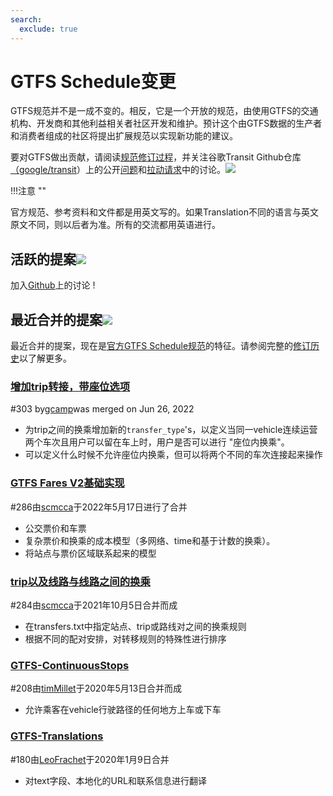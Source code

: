 ```yaml
---
search:
  exclude: true
---
```


# GTFS Schedule变更

<!-- <div class=landing-page>
    <a class=button href=../process>Specification Amendment Process</a><a class=button href=../guiding-principles>Guiding Principles</a><a class=button href=../revision-history>Revision History</a>
</div> -->

GTFS规范并不是一成不变的。相反，它是一个开放的规范，由使用GTFS的交通机构、开发商和其他利益相关者社区开发和维护。预计这个由GTFS数据的生产者和消费者组成的社区将提出扩展规范以实现新功能的建议。

要对GTFS做出贡献，请阅读[规范修订过程](../process)，并关注谷歌Transit Github仓库[（google/transit](https://github.com/google/transit)）上的公开[问题](https://github.com/google/transit/issues)和[拉动请求](https://github.com/google/transit/pulls)中的讨论。![](../../assets/mark-github.svg)

!!!注意 ""

  官方规范、参考资料和文件都是用英文写的。如果Translation不同的语言与英文原文不同，则以后者为准。所有的交流都用英语进行。


## 活跃的提案![](../../assets/pr-active.svg)

<!--
Active proposals for new features in <glossary variable="GTFS Schedule"><glossary variable="GTFS">GTFS</glossary> Schedule</glossary>.  -->

加入[Github](https://github.com/google/transit/pulls)上的讨论 !

<!-- <div class="row">
    <div class="active-container">
        <h3 class="title"><a class="no-icon" href="https://github.com/google/transit/pull/303" target="_blank">Add <glossary variable="trip">trip</glossary>-to-<glossary variable="trip">trip</glossary> transfers with in-seat option</a></h3>
        <p class="maintainer">#303 opened on Jan 26, 2022 by <a class="no-icon" href="https://github.com/gcamp" target="_blank">gcamp</a></p>
    </div>
</div>
<div class="row"></div> -->

<!-- <div class="row no-active">
    <div class="no-active-container">
        <h3 class="title">There are currently no active proposals for <glossary variable="GTFS Schedule"><glossary variable="GTFS">GTFS</glossary> Schedule</glossary>.</h3>
        <p class="prompt">Have a proposal? &ensp;➜&ensp; Open a <a href="https://github.com/google/transit/pulls" target="_blank">pull request</a>.</p>
    </div>
</div>
<div class="row"></div> -->

## 最近合并的提案![](../../assets/pr-merged.svg)

最近合并的提案，现在是[官方GTFS Schedule规范](../reference)的特征。请参阅完整的[修订历史](../process#revision-history)以了解更多。

<div class="row">
    <div class="leftcontainer">
        <h3 class="title"><a href="https://github.com/google/transit/pull/303" class="no-icon" target="_blank">增加trip转接，带座位选项</a></h3>
        <p class="maintainer">#303 by<a href="https://github.com/gcamp" class="no-icon" target="_blank">gcamp</a>was merged on Jun 26, 2022</p>
    </div>
    <div class="featurelist">
        <ul>
            <li>为trip之间的换乘增加新的<code>transfer_type</code>'s，以定义当同一vehicle连续运营两个车次且用户可以留在车上时，用户是否可以进行 "座位内换乘"。</li>
            <li>可以定义什么时候不允许座位内换乘，但可以将两个不同的车次连接起来操作
            </li>
        </ul>
    </div>
</div>

<div class="row">
    <div class="leftcontainer">
        <h3 class="title"><a href="https://github.com/google/transit/pull/286" class="no-icon" target="_blank">GTFS Fares V2基础实现</a></h3>
        <p class="maintainer">#286由<a href="https://github.com/scmcca" class="no-icon" target="_blank">scmcca</a>于2022年5月17日进行了合并</p>
    </div>
    <div class="featurelist">
        <ul>
            <li>公交票价和车票</li>
            <li>复杂票价和换乘的成本模型（多网络、time和基于计数的换乘）。</li>
            <li>将站点与票价区域联系起来的模型</li>
        </ul>
    </div>
</div>

<div class="row">
    <div class="leftcontainer">
        <h3 class="title"><a href="https://github.com/google/transit/pull/284" class="no-icon" target="_blank">trip以及线路与线路之间的换乘</a></h3>
        <p class="maintainer">#284由<a href="https://github.com/scmcca" class="no-icon" target="_blank">scmcca</a>于2021年10月5日合并而成</p>
    </div>
    <div class="featurelist">
        <ul>
            <li>在transfers.txt中指定站点、trip或路线对之间的换乘规则</li>
             <li>根据不同的配对安排，对转移规则的特殊性进行排序</li>
        </ul>
    </div>
</div>

<div class="row">
    <div class="leftcontainer">
        <h3 class="title"><a href="https://github.com/google/transit/pull/208" class="no-icon" target="_blank">GTFS-ContinuousStops</a></h3>
        <p class="maintainer">#208由<a href="https://github.com/timMillet" class="no-icon" target="_blank">timMillet</a>于2020年5月13日合并而成</p>
    </div>
    <div class="featurelist">
        <ul>
            <li>允许乘客在vehicle行驶路径的任何地方上车或下车</li>
        </ul>
    </div>
</div>

<div class="row">
    <div class="leftcontainer">
        <h3 class="title"><a href="https://github.com/google/transit/pull/180" class="no-icon" target="_blank">GTFS-Translations</a></h3>
        <p class="maintainer">#180由<a href="https://github.com/LeoFrachet" class="no-icon" target="_blank">LeoFrachet</a>于2020年1月9日合并</p>
    </div>
    <div class="featurelist">
        <ul>
            <li>对text字段、本地化的URL和联系信息进行翻译</li>
        </ul>
    </div>
</div>

<div class="row"/>

